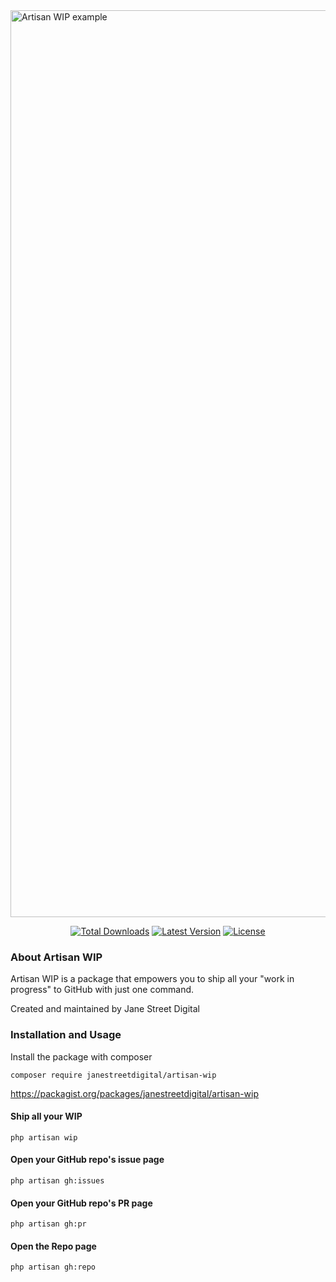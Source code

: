 <img width="1451" alt="Artisan WIP example" src="https://user-images.githubusercontent.com/16354740/194066555-9bb43cb6-1b41-4431-bd00-e88e40df1440.png">

<p align="center">
    <a href="https://packagist.org/packages/janestreetdigital/artisan-wip"><img alt="Total Downloads" src="https://img.shields.io/packagist/dt/janestreetdigital/artisan-wip"></a>
    <a href="https://packagist.org/packages/janestreetdigital/artisan-wip"><img alt="Latest Version" src="https://img.shields.io/packagist/v/janestreetdigital/artisan-wip"></a>
    <a href="https://packagist.org/packages/janestreetdigital/artisan-wip"><img alt="License" src="https://img.shields.io/packagist/l/janestreetdigital/artisan-wip"></a>
</p>

### About Artisan WIP
Artisan WIP is a package that empowers you to ship all your "work in progress" to GitHub with just one command.

Created and maintained by Jane Street Digital

### Installation and Usage

Install the package with composer
```
composer require janestreetdigital/artisan-wip
```

https://packagist.org/packages/janestreetdigital/artisan-wip

#### Ship all your WIP
```
php artisan wip
```

#### Open your GitHub repo's issue page
```
php artisan gh:issues
```

#### Open your GitHub repo's PR page
```
php artisan gh:pr
```

#### Open the Repo page
```
php artisan gh:repo
```
